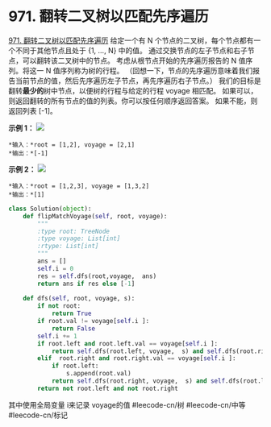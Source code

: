 # 971. 翻转二叉树以匹配先序遍历
  [971. 翻转二叉树以匹配先序遍历](https://leetcode-cn.com/problems/flip-binary-tree-to-match-preorder-traversal/) 
给定一个有 N 个节点的二叉树，每个节点都有一个不同于其他节点且处于 {1, …, N} 中的值。
通过交换节点的左子节点和右子节点，可以翻转该二叉树中的节点。
考虑从根节点开始的先序遍历报告的 N 值序列。将这一 N 值序列称为树的行程。
（回想一下，节点的先序遍历意味着我们报告当前节点的值，然后先序遍历左子节点，再先序遍历右子节点。）
我们的目标是翻转**最少的**树中节点，以便树的行程与给定的行程 voyage 相匹配。 
如果可以，则返回翻转的所有节点的值的列表。你可以按任何顺序返回答案。
如果不能，则返回列表 [-1]。
 
**示例 1：**
**![](971.%20%E7%BF%BB%E8%BD%AC%E4%BA%8C%E5%8F%89%E6%A0%91%E4%BB%A5%E5%8C%B9%E9%85%8D%E5%85%88%E5%BA%8F%E9%81%8D%E5%8E%86/1219-01.png)**
```
*输入：*root = [1,2], voyage = [2,1]
*输出：*[-1]
```
**示例 2：**
**![](971.%20%E7%BF%BB%E8%BD%AC%E4%BA%8C%E5%8F%89%E6%A0%91%E4%BB%A5%E5%8C%B9%E9%85%8D%E5%85%88%E5%BA%8F%E9%81%8D%E5%8E%86/1219-02.png)**
```
*输入：*root = [1,2,3], voyage = [1,3,2]
*输出：*[1]
```
```python
class Solution(object):
    def flipMatchVoyage(self, root, voyage):
        """
        :type root: TreeNode
        :type voyage: List[int]
        :rtype: List[int]
        """
        ans = []
        self.i = 0
        res = self.dfs(root,voyage,  ans)
        return ans if res else [-1]
    
    def dfs(self, root, voyage, s):
        if not root:
            return True
        if root.val != voyage[self.i ]:
            return False
        self.i += 1
        if root.left and root.left.val == voyage[self.i ]:
            return self.dfs(root.left, voyage,  s) and self.dfs(root.right, voyage, s)
        elif  root.right and root.right.val == voyage[self.i ]:
            if root.left:
                s.append(root.val)
            return self.dfs(root.right, voyage,  s) and self.dfs(root.left, voyage, s)
        return not root.left and not root.right
```
其中使用全局变量 i来记录 voyage的值
#leecode-cn/树 #leecode-cn/中等 #leecode-cn/标记